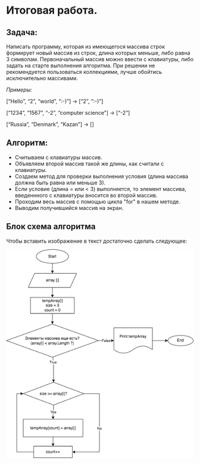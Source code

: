 # Итоговая работа.
## Задача: 
Написать программу, которая из имеющегося массива строк формирует новый массив из строк, длина которых меньше, либо равна 3 символам. Первоначальный массив можно ввести с клавиатуры, либо задать на старте выполнения алгоритма. При решении не рекомендуется пользоваться коллекциями, лучше обойтись исключительно массивами.

*Примеры:*

[“Hello”, “2”, “world”, “:-)”] → [“2”, “:-)”]

[“1234”, “1567”, “-2”, “computer science”] → [“-2”]

[“Russia”, “Denmark”, “Kazan”] → []

## Алгоритм:
* Считываем с клавиатуры массив.
* Объявляем второй массив такой же длины, как считали с клавиатуры.
* Создаем метод для проверки выполнения условия (длина массива должна быть равна или меньше 3).
* Если условие (длина = или < 3) выполняется, то элемент массива, введеннного с клавиатуры вносится во второй массив.
* Проходим весь массив с помощью цикла "for" в нашем методе.
* Выводим получившийся массив на экран.

## Блок схема алгоритма

Чтобы вставить изображение в текст достаточно сделать следующее:

![блок схема](Image.jpg)
